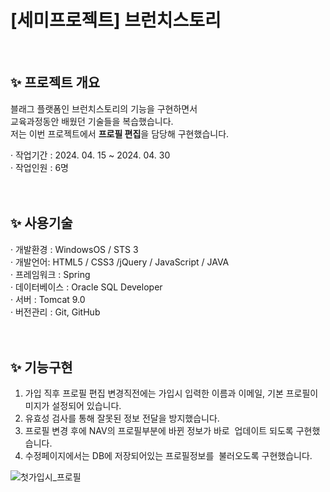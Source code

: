 <html>
  <h1> [세미프로젝트] 브런치스토리</h1>
  <br>

  <h2>✨ 프로젝트 개요</h2>
  블래그 플랫폼인 브런치스토리의 기능을 구현하면서<br>
  교육과정동안 배웠던 기술들을 복습했습니다.<br>
  저는 이번 프로젝트에서  <strong>프로필 편집</strong>을 담당해 구현했습니다.

  · 작업기간 : 2024. 04. 15 ~ 2024. 04. 30<br>
  · 작업인원 : 6명
  <br><br><br>

  <h2>✨ 사용기술</h2>
  · 개발환경 : WindowsOS / STS 3 <br>
  · 개발언어: HTML5 / CSS3 /jQuery / JavaScript / JAVA<br>
  · 프레임워크 : Spring<br>
  · 데이터베이스 : Oracle SQL Developer<br>
  · 서버 : Tomcat 9.0<br>
  · 버전관리 : Git, GitHub
  <br><br><br>

  <h2>✨ 기능구현</h2>

  1. 가입 직후 프로필 편집 변경직전에는 가입시 입력한 이름과
이메일, 기본 프로필이미지가 설정되어 있습니다. <br>
2. 유효성 검사를 통해 잘못된 정보 전달을 방지했습니다. <br>
3. 프로필 변경 후에 NAV의 프로필부분에 바뀐 정보가 바로 
업데이트 되도록 구현했습니다. <br>
4. 수정페이지에서는 DB에 저장되어있는 프로필정보를 
불러오도록 구현했습니다. <br>

![첫가입시_프로필](https://github.com/user-attachments/assets/faa05f52-9ab9-4065-9d52-ecb515420bd1)

  
</html>


